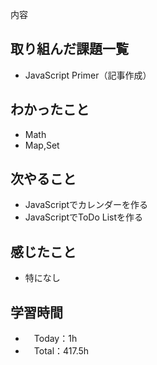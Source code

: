 内容
## 取り組んだ課題一覧
- JavaScript Primer（記事作成）

## わかったこと 
- Math
- Map,Set 
 
## 次やること
- JavaScriptでカレンダーを作る
- JavaScriptでToDo Listを作る

## 感じたこと
- 特になし

## 学習時間
- 　Today：1h
- 　Total：417.5h